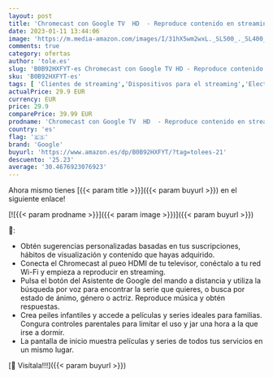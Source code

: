 ```yaml
---
layout: post
title: 'Chromecast con Google TV  HD  - Reproduce contenido en streaming en el televisor con el mando de control por voz - Películas  series en HD'
date: 2023-01-11 13:44:06
image: 'https://m.media-amazon.com/images/I/31hX5wm2wxL._SL500_._SL400_.jpg'
comments: true
category: ofertas
author: 'tole.es'
slug: 'B0B92HXFYT-es Chromecast con Google TV HD - Reproduce contenido en...'
sku: 'B0B92HXFYT-es'
tags: [ 'Clientes de streaming','Dispositivos para el streaming','Electrónica','Equipos de audio y Hi-Fi','google','televisor','🇪🇸', ]
actualPrice: 29.9 EUR
currency: EUR
price: 29.9
comparePrice: 39.99 EUR
prodname: 'Chromecast con Google TV  HD  - Reproduce contenido en streaming en el televisor con el mando de control por voz - Películas  series en HD'
country: 'es'
flag: '🇪🇸'
brand: 'Google'
buyurl: 'https://www.amazon.es/dp/B0B92HXFYT/?tag=tolees-21'
descuento: '25.23'
average: '30.4676923076923'
---
```


Ahora mismo tienes [{{< param title >}}]({{< param buyurl >}}) en el siguiente enlace!

[![{{< param prodname >}}]({{< param image >}})]({{< param buyurl >}})

🔎:

- Obtén sugerencias personalizadas basadas en tus suscripciones, hábitos de visualización y contenido que hayas adquirido.
- Conecta el Chromecast al pueo HDMI de tu televisor, conéctalo a tu red Wi-Fi y empieza a reproducir en streaming.
- Pulsa el botón del Asistente de Google del mando a distancia y utiliza la búsqueda por voz para encontrar la serie que quieres, o busca por estado de ánimo, género o actriz. Reproduce música y obtén respuestas.
- Crea peiles infantiles y accede a películas y series ideales para familias. Congura controles parentales para limitar el uso y jar una hora a la que irse a dormir.
- La pantalla de inicio muestra películas y series de todos tus servicios en un mismo lugar.

[🛒 Visítala!!!]({{< param buyurl >}})
